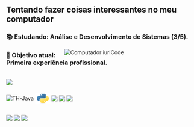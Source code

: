 ## Tentando fazer coisas interessantes no meu computador
<h3>
  📚 Estudando:<strong> Análise e Desenvolvimento de Sistemas (3/5).</strong>
</h3>
<img src="https://raw.githubusercontent.com/MicaelliMedeiros/micaellimedeiros/master/image/computer-illustration.png" min-width="400px" max-width="4000px" width="350px" align="right" alt="Computador iuriCode">

<h3>
  🎯 Objetivo atual: <strong>Primeira experiência profissional.</strong>
</h3><br>


<div align="left">
  <img height = "180em" src = "https://github-readme-streak-stats.herokuapp.com?user=MarcosRos4&theme=tokyonight">

</div>

<div  style="display: inline_block"><br>
   
    
  
 <img align="center" alt="TH-Java" height="30" width="40" src="https://cdn.jsdelivr.net/gh/devicons/devicon/icons/java/java-original.svg">
 <img align="center" alt="TH-Python" height="30" width="40" src="https://raw.githubusercontent.com/devicons/devicon/master/icons/python/python-original.svg">
 <img align="center" height="30" width"=40" src="https://cdn.jsdelivr.net/gh/devicons/devicon/icons/vscode/vscode-original.svg" />
 <img align="center" height="30" width"=40" src="https://cdn.discordapp.com/attachments/818280699575402506/1115422931384795186/githubinvertido.png" />
 <img align="center" height="30" width"=40" src="https://cdn.jsdelivr.net/gh/devicons/devicon/icons/git/git-original.svg" />
 
<div/>

  ##

<a href="https://instagram.com/th_ferre" target="_blank"><img src="https://img.shields.io/badge/-Instagram-%23E4405F?style=for-the-badge&logo=instagram&logoColor=white" target="_blank"></a>
<a href = "mailto:thomas.devfs@gmail.com"><img src="https://img.shields.io/badge/-Gmail-%23333?style=for-the-badge&logo=gmail&logoColor=white" target="_blank"></a>
<a href="https://linkedin.com/in/thomas-ferreira-130184239/" target="_blank"><img src="https://img.shields.io/badge/-LinkedIn-%230077B5?style=for-the-badge&logo=linkedin&logoColor=white" target="_blank"></a> 
